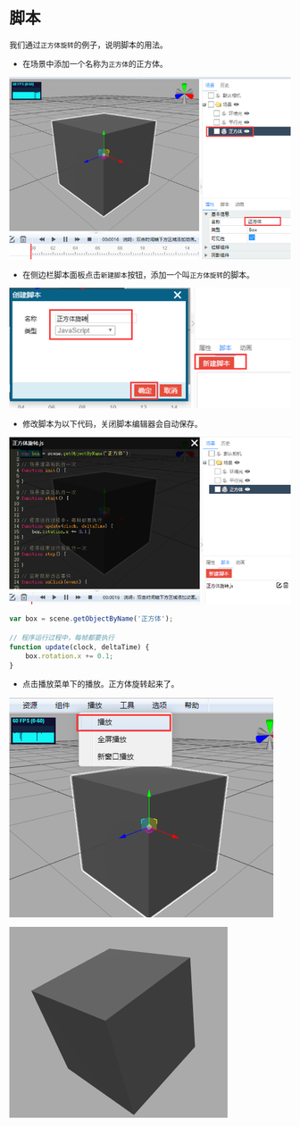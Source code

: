 # 脚本

我们通过`正方体旋转`的例子，说明脚本的用法。

* 在场景中添加一个名称为`正方体`的正方体。

![image](../images/script-add-box.png)

* 在侧边栏脚本面板点击`新建脚本`按钮，添加一个叫`正方体旋转`的脚本。

![image](../images/script-add-script.png)

* 修改脚本为以下代码，关闭脚本编辑器会自动保存。

![image](../images/script-edit-script.png)

```javascript
var box = scene.getObjectByName('正方体');

// 程序运行过程中，每帧都要执行
function update(clock, deltaTime) {
	box.rotation.x += 0.1;
}
```

* 点击播放菜单下的播放。正方体旋转起来了。

![image](../images/script-play.png)

![image](../images/script-rotate.png)